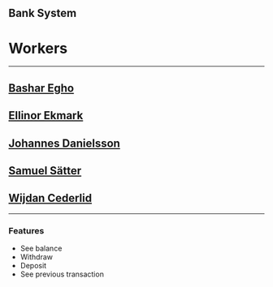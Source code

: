 ## Bank System

# Workers
---------------------
## [Bashar Egho](https://github.com/Mystry619)
## [Ellinor Ekmark](https://github.com/ellinorekmark)
## [Johannes Danielsson](https://github.com/MustoLini)
## [Samuel Sätter](https://github.com/samuel-satter)
## [Wijdan Cederlid](https://github.com/Cederlid)
----------------------



### Features 
* See balance
* Withdraw
* Deposit
* See previous transaction 
